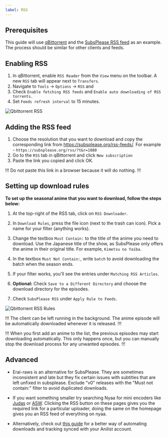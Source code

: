 ```yaml
---
label: RSS
---
```


## Prerequisites

This guide will use [qBittorrent](https://www.qbittorrent.org/download.php) and the [SubsPlease RSS feed](https://subsplease.org/rss-feeds/) as an example. The process should be similar for other clients and feeds.

## Enabling RSS

1. In qBittorrent, enable `RSS Reader` from the `View` menu on the toolbar. A new `RSS` tab will appear next to `Transfers`.
2. Navigate to `Tools` -> `Options` -> `RSS` and
3. Check `Enable fetching RSS feeds` and `Enable auto downloading of RSS torrents.`
4. Set `Feeds refresh interval` to 15 minutes.

![Qbittorrent RSS](https://user-images.githubusercontent.com/78981416/213906548-b2735470-157d-4cca-8927-cf1d15feb24a.png "Qbittorrent RSS")

## Adding the RSS feed

1. Choose the resolution that you want to download and copy the corresponding link from https://subsplease.org/rss-feeds/. For example - `https://subsplease.org/rss/?t&r=1080`
2. Go to the `RSS` tab in qBittorrent and click `New subscription`
3. Paste the link you copied and click OK.

!!!
Do not paste this link in a browser because it will do nothing.
!!!

## Setting up download rules

**To set up the seasonal anime that you want to download, follow the steps below:**

1. At the top-right of the RSS tab, click on `RSS Downloader`.

2. In `Download Rules`, press the file icon (next to the trash can icon). Pick a name for your filter (anything works).

3. Change the textbox `Must Contain:` to the title of the anime you need to download. Use the Japanese title of the show, as SubsPlease only offers the anime in their original title. For example, `Kimetsu no Yaiba`.

4. In the textbox `Must Not Contain:`, write `batch` to avoid downloading the batch when the season ends.

5. If your filter works, you'll see the entries under `Matching RSS Articles`.

6. **Optional:** Check `Save to a Different Directory` and choose the download directory for the episodes.

7. Check `SubsPlease RSS` under `Apply Rule to Feeds`.

![Qbittorrent RSS Rules](https://user-images.githubusercontent.com/78981416/213906574-546aae6e-a5f5-411f-b43a-14ed26e66ff5.png "Qbittorrent RSS Rules")


!!!
The client can be left running in the background. The anime episode will be automatically downloaded whenever it is released.
!!!

!!!
When you first add an anime to the list, the previous episodes may start downloading automatically. This only happens once, but you can manually stop the download process for any unwanted episodes.
!!!

## Advanced

- Erai-raws is an alternative for SubsPlease. They are sometimes inconsistent and late but they fix certain issues with subtitles that are left unfixed in subsplease. Exclude "v0" releases with the "Must not contain:" filter to avoid duplicated downloads.

- If you want something smaller try searching Nyaa for mini encoders like [Judas](https://nyaa.si/user/Judas) or [ASW](https://nyaa.si/user/AkihitoSubsWeeklies). Clicking the RSS button on these pages gives you the required link for a particular uploader, doing the same on the homepage gives you an RSS feed of everything on nyaa.

- Alternatively, check out [this guide](https://iamscum.wordpress.com/guides/taiga/) for a better way of automating downloads and tracking synced with your Anilist account.
